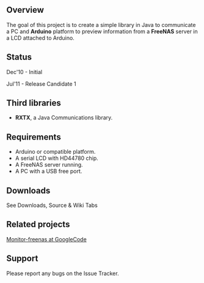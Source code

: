 ## Overview ##

The goal of this project is to create a simple library in Java to communicate a PC and **Arduino** platform to preview information from a **FreeNAS** server in a LCD attached to Arduino.

## Status ##
Dec'10 - Initial

Jul'11 - Release Candidate 1

## Third libraries ##
  * **RXTX**, a Java Communications library.

## Requirements ##
  * Arduino or compatible platform.
  * A serial LCD with HD44780 chip.
  * A FreeNAS server running.
  * A PC with a USB free port.

## Downloads ##
See Downloads, Source & Wiki Tabs

## Related projects ##
[Monitor-freenas at GoogleCode](http://code.google.com/p/monitornas-freenas/)

## Support ##

Please report any bugs on the Issue Tracker.